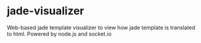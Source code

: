 jade-visualizer
===============

Web-based jade template visualizer to view how jade template is translated to html. Powered by node.js and socket.io
